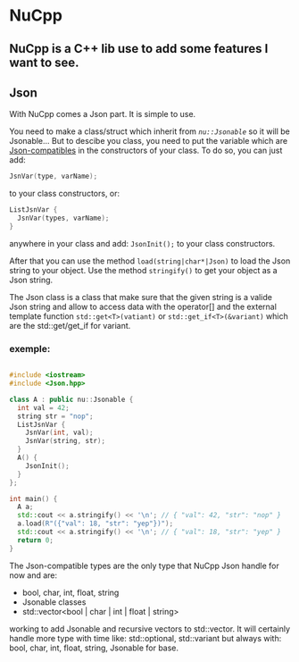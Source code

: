 # NuCpp
NuCpp is a C++ lib use to add some features I want to see.
---

## Json

With NuCpp comes a Json part.
It is simple to use.

You need to make a class/struct which inherit from _```nu::Jsonable```_ so it will be Jsonable...
But to descibe you class, you need to put the variable which are <u>Json-compatibles</u> in the constructors of your class.
To do so, you can just add:
```c++
JsnVar(type, varName);
```
to your class constructors, or:
```c++
ListJsnVar {
  JsnVar(types, varName);
}
```
anywhere in your class and add: `JsonInit();` to your class constructors.

After that you can use the method `load(string|char*|Json)` to load the Json string to your object.
Use the method `stringify()` to get your object as a Json string.

The Json class is a class that make sure that the given string is a valide Json string and allow to access data with the operator[] and the external template function `std::get<T>(vatiant)` or `std::get_if<T>(&variant)` which are the std::get/get_if for variant.

### exemple:
```c++

#include <iostream>
#include <Json.hpp>

class A : public nu::Jsonable {
  int val = 42;
  string str = "nop";
  ListJsnVar {
    JsnVar(int, val);
    JsnVar(string, str);
  }
  A() {
    JsonInit();
  }
};

int main() {
  A a;
  std::cout << a.stringify() << '\n'; // { "val": 42, "str": "nop" }
  a.load(R"({"val": 18, "str": "yep"})");
  std::cout << a.stringify() << '\n'; // { "val": 18, "str": "yep" }
  return 0;
}

```

The Json-compatible types are the only type that NuCpp Json handle for now and are:

- bool, char, int, float, string
- Jsonable classes
- std::vector<bool | char | int | float | string>

working to add Jsonable and recursive vectors to std::vector.
It will certainly handle more type with time like: std::optional, std::variant but always with: bool, char, int, float, string, Jsonable for base.

